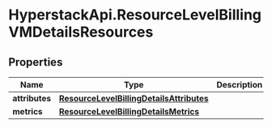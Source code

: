 # HyperstackApi.ResourceLevelBillingVMDetailsResources

## Properties

Name | Type | Description | Notes
------------ | ------------- | ------------- | -------------
**attributes** | [**ResourceLevelBillingDetailsAttributes**](ResourceLevelBillingDetailsAttributes.md) |  | [optional] 
**metrics** | [**ResourceLevelBillingDetailsMetrics**](ResourceLevelBillingDetailsMetrics.md) |  | [optional] 


